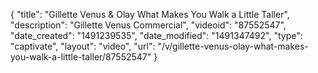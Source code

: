 {
    "title": "Gillette Venus & Olay  What Makes You Walk a Little Taller",
    "description": "Gillette Venus Commercial",
    "videoid": "87552547",
    "date_created": "1491239535",
    "date_modified": "1491347492",
    "type": "captivate",
    "layout": "video",
    "url": "\/v\/gillette-venus-olay-what-makes-you-walk-a-little-taller\/87552547"
}